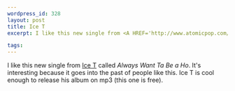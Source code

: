 ```yaml
--- 
wordpress_id: 328
layout: post
title: Ice T
excerpt: I like this new single from <A HREF='http://www.atomicpop.com/atomicpopmusic/ICE-T.html'>Ice T</A> called <I>Always Want Ta Be a Ho</I>.  It's interesting because it goes into the past of people like this.  Ice T is cool enough to release his album on mp3 (this one is free).

tags: 
---
```


I like this new single from <A HREF='http://www.atomicpop.com/atomicpopmusic/ICE-T.html'>Ice T</A> called <I>Always Want Ta Be a Ho</I>.  It's interesting because it goes into the past of people like this.  Ice T is cool enough to release his album on mp3 (this one is free).
